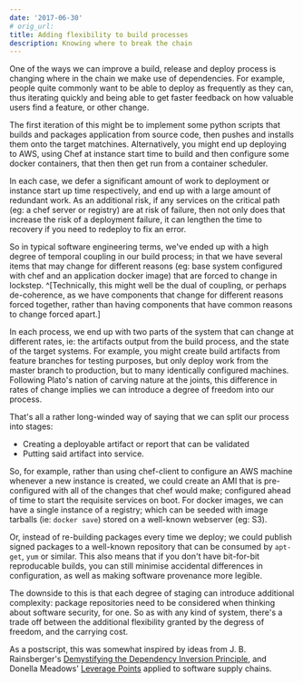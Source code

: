 ```yaml
---
date: '2017-06-30'
# orig_url:
title: Adding flexibility to build processes
description: Knowing where to break the chain
---
```


One of the ways we can improve a build, release and deploy process is changing where in the chain we make use of dependencies. <!--more--> For example, people quite commonly want to be able to deploy as frequently as they can, thus iterating quickly and being able to get faster feedback on how valuable users find a feature, or other change.

The first iteration of this might be to implement some python scripts that builds and packages application from source code, then pushes and installs them onto the target matchines. Alternatively, you might end up deploying to AWS, using Chef at instance start time to build and then configure some docker containers, that then then get run from a container scheduler.

In each case, we defer a significant amount of work to deployment or instance start up time respectively, and end up with a large amount of redundant work. As an additional risk, if any services on the critical path (eg: a chef server or registry) are at risk of failure, then not only does that increase the risk of a deployment failure, it can lengthen the time to recovery if you need to redeploy to fix an error.

So in typical software engineering terms, we've ended up with a high degree of temporal coupling in our build process; in that we have several items that may change for different reasons (eg: base system configured with chef and an application docker image) that are forced to change in lockstep. ^[Technically, this might well be the dual of coupling, or perhaps de-coherence, as we have components that change for different reasons forced together, rather than having components that have common reasons to change forced apart.]

In each process, we end up with two parts of the system that can change at different rates, ie: the artifacts output from the build process, and the state of the target systems. For example, you might create build artifacts from feature branches for testing purposes, but only deploy work from the master branch to production, but to many identically configured machines. Following Plato's nation of carving nature at the joints, this difference in rates of change implies we can introduce a degree of freedom into our process.

That's all a rather long-winded way of saying that we can split our process into stages:

 * Creating a deployable artifact or report that can be validated
 * Putting said artifact into service.

So, for example, rather than using chef-client to configure an AWS machine whenever a new instance is created, we could create an AMI that is pre-configured with all of the changes that chef would make; configured ahead of time to start the requisite services on boot. For docker images, we can have a single instance of a registry; which can be seeded with image tarballs (ie: `docker save`) stored on a well-known webserver (eg: S3).

Or, instead of re-building packages every time we deploy; we could publish signed packages to a well-known repository that can be consumed by `apt-get`, `yum` or similar. This also means that if you don't have bit-for-bit reproducable builds, you can still minimise accidental differences in configuration, as well as making software provenance more legible.

The downside to this is that each degree of staging can introduce additional complexity: package repositories need to be considered when thinking about software security, for one. So as with any kind of system, there's a trade off between the additional flexibility granted by the degress of freedom, and the carrying cost.

As a postscript, this was somewhat inspired by ideas from J. B. Rainsberger's [Demystifying the Dependency Inversion Principle](http://blog.thecodewhisperer.com/permalink/consequences-of-dependency-inversion-principle/), and Donella Meadows' [Leverage Points](http://donellameadows.org/archives/leverage-points-places-to-intervene-in-a-system/) applied to software supply chains.
